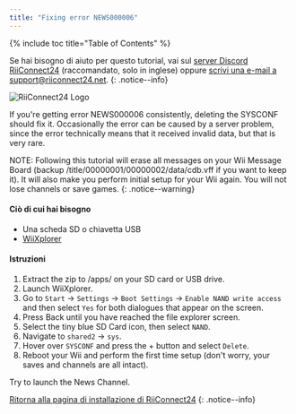 ```yaml
---
title: "Fixing error NEWS000006"
---
```


{% include toc title="Table of Contents" %}

Se hai bisogno di aiuto per questo tutorial, vai sul [server Discord RiiConnect24](https://discord.gg/b4Y7jfD) (raccomandato, solo in inglese) oppure [scrivi una e-mail a support@riiconnect24.net](mailto:support@riiconnect24.net).
{: .notice--info}

![RiiConnect24 Logo](/images/WiiRC24Logo.jpg)

If you're getting error NEWS000006 consistently, deleting the SYSCONF should fix it. Occasionally the error can be caused by a server problem, since the error technically means that it received invalid data, but that is very rare.

NOTE: Following this tutorial will erase all messages on your Wii Message Board (backup /title/00000001/00000002/data/cdb.vff if you want to keep it). It will also make you perform initial setup for your Wii again. You will not lose channels or save games.
{: .notice--warning}

#### Ciò di cui hai bisogno
* Una scheda SD o chiavetta USB
* [WiiXplorer](https://sourceforge.net/projects/wiixplorer/files/latest/download)

#### Istruzioni

1. Extract the zip to /apps/ on your SD card or USB drive.
1. Launch WiiXplorer.
1. Go to `Start` -> `Settings` -> `Boot Settings` -> `Enable NAND write access` and then select `Yes` for both dialogues that appear on the screen.
1. Press Back until you have reached the file explorer screen.
1. Select the tiny blue SD Card icon, then select `NAND`.
1. Navigate to `shared2` -> `sys`.
1. Hover over `SYSCONF` and press the + button and select `Delete`.
1. Reboot your Wii and perform the first time setup (don't worry, your saves and channels are all intact).

Try to launch the News Channel.

[Ritorna alla pagina di installazione di RiiConnect24](riiConnect24)
{: .notice--info}
